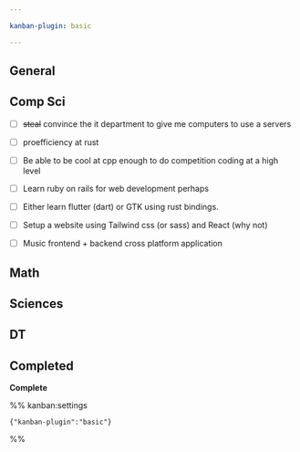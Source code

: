 ```yaml
---

kanban-plugin: basic

---
```


## General



## Comp Sci

- [ ] ~~steal~~ convince the it department to give me computers to use a servers
- [ ] proefficiency at rust
- [ ] Be able to be cool at cpp enough to do competition coding at a high level
- [ ] Learn ruby on rails for web development perhaps
- [ ] Either learn flutter (dart) or GTK using rust bindings.
- [ ] Setup a website using Tailwind css (or sass) and React (why not)
- [ ] Music frontend + backend cross platform application


## Math



## Sciences



## DT



## Completed

**Complete**




%% kanban:settings
```
{"kanban-plugin":"basic"}
```
%%